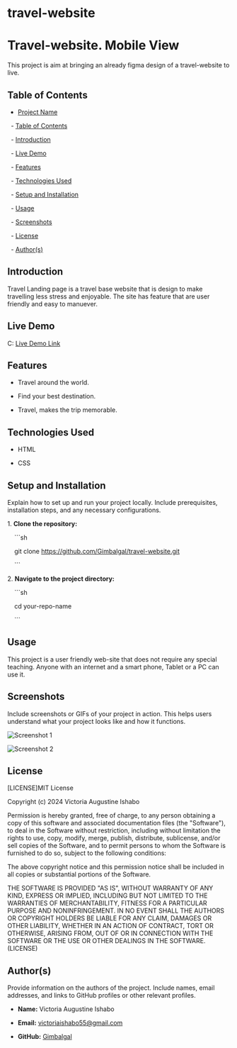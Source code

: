 # travel-website

# Travel-website. Mobile View

This project is aim at bringing an already figma design of a travel-website to live.

## Table of Contents

- [Project Name](#project-name)

  - [Table of Contents](#table-of-contents)

  - [Introduction](#introduction)

  - [Live Demo](#live-demo)

  - [Features](#features)

  - [Technologies Used](#technologies-used)

  - [Setup and Installation](#setup-and-installation)

  - [Usage](#usage)

  - [Screenshots](#screenshots)

  - [License](#license)

  - [Author(s)](#authors)

## Introduction

Travel Landing page is a travel base website that is design to make travelling less stress and enjoyable. The site has feature that are user friendly and easy to manuever.


## Live Demo

C: [Live Demo Link](https://travel-website-y75u.onrender.com/)


## Features

- Travel around the world.

- Find your best destination.

- Travel, makes the trip memorable.


## Technologies Used

- HTML

- CSS



## Setup and Installation

Explain how to set up and run your project locally. Include prerequisites, installation steps, and any necessary configurations.

1\. **Clone the repository:**

    ```sh

    git clone https://github.com/Gimbalgal/travel-website.git

    ```

2\. **Navigate to the project directory:**

    ```sh

    cd your-repo-name

    ```



## Usage

This project is a user friendly web-site that does not require any special teaching. Anyone with an internet and a smart phone, Tablet or a PC can use it.


## Screenshots

Include screenshots or GIFs of your project in action. This helps users understand what your project looks like and how it functions.

![Screenshot 1](https://drive.google.com/file/d/1jQ5G0-pR_hgBX46dZNHa1Ds7IenZQhup/view?usp=sharing)

![Screenshot 2](https://drive.google.com/file/d/1ZCVVp7lCjqg7KEn79vN5AtHMI_L-8q0s/view?usp=sharing)


## License



 [LICENSE]MIT License

Copyright (c) 2024 Victoria Augustine Ishabo 

Permission is hereby granted, free of charge, to any person obtaining a copy
of this software and associated documentation files (the "Software"), to deal
in the Software without restriction, including without limitation the rights
to use, copy, modify, merge, publish, distribute, sublicense, and/or sell
copies of the Software, and to permit persons to whom the Software is
furnished to do so, subject to the following conditions:

The above copyright notice and this permission notice shall be included in all
copies or substantial portions of the Software.

THE SOFTWARE IS PROVIDED "AS IS", WITHOUT WARRANTY OF ANY KIND, EXPRESS OR
IMPLIED, INCLUDING BUT NOT LIMITED TO THE WARRANTIES OF MERCHANTABILITY,
FITNESS FOR A PARTICULAR PURPOSE AND NONINFRINGEMENT. IN NO EVENT SHALL THE
AUTHORS OR COPYRIGHT HOLDERS BE LIABLE FOR ANY CLAIM, DAMAGES OR OTHER
LIABILITY, WHETHER IN AN ACTION OF CONTRACT, TORT OR OTHERWISE, ARISING FROM,
OUT OF OR IN CONNECTION WITH THE SOFTWARE OR THE USE OR OTHER DEALINGS IN THE
SOFTWARE.(LICENSE) 



## Author(s)

Provide information on the authors of the project. Include names, email addresses, and links to GitHub profiles or other relevant profiles.

- **Name:** Victoria Augustine Ishabo

- **Email:** victoriaishabo55@gmail.com

- **GitHub:** [Gimbalgal](https://github.com/Gimbalgal)



